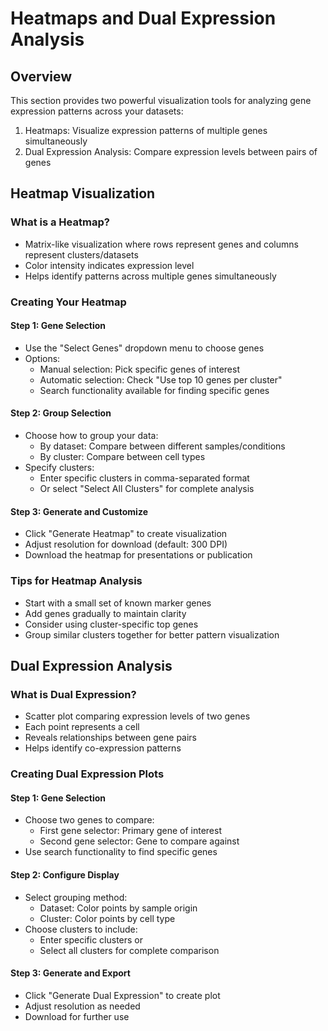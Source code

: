 # Heatmaps and Dual Expression Analysis

## Overview
This section provides two powerful visualization tools for analyzing gene expression patterns across your datasets:
1. Heatmaps: Visualize expression patterns of multiple genes simultaneously
2. Dual Expression Analysis: Compare expression levels between pairs of genes

## Heatmap Visualization

### What is a Heatmap?
- Matrix-like visualization where rows represent genes and columns represent clusters/datasets
- Color intensity indicates expression level
- Helps identify patterns across multiple genes simultaneously

### Creating Your Heatmap

#### Step 1: Gene Selection
- Use the "Select Genes" dropdown menu to choose genes
- Options:
  * Manual selection: Pick specific genes of interest
  * Automatic selection: Check "Use top 10 genes per cluster"
  * Search functionality available for finding specific genes

#### Step 2: Group Selection
- Choose how to group your data:
  * By dataset: Compare between different samples/conditions
  * By cluster: Compare between cell types
- Specify clusters:
  * Enter specific clusters in comma-separated format
  * Or select "Select All Clusters" for complete analysis

#### Step 3: Generate and Customize
- Click "Generate Heatmap" to create visualization
- Adjust resolution for download (default: 300 DPI)
- Download the heatmap for presentations or publication

### Tips for Heatmap Analysis
- Start with a small set of known marker genes
- Add genes gradually to maintain clarity
- Consider using cluster-specific top genes
- Group similar clusters together for better pattern visualization

## Dual Expression Analysis

### What is Dual Expression?
- Scatter plot comparing expression levels of two genes
- Each point represents a cell
- Reveals relationships between gene pairs
- Helps identify co-expression patterns

### Creating Dual Expression Plots

#### Step 1: Gene Selection
- Choose two genes to compare:
  * First gene selector: Primary gene of interest
  * Second gene selector: Gene to compare against
- Use search functionality to find specific genes

#### Step 2: Configure Display
- Select grouping method:
  * Dataset: Color points by sample origin
  * Cluster: Color points by cell type
- Choose clusters to include:
  * Enter specific clusters or
  * Select all clusters for complete comparison

#### Step 3: Generate and Export
- Click "Generate Dual Expression" to create plot
- Adjust resolution as needed
- Download for further use